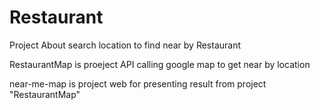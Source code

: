 # Restaurant
Project About search location to find near by Restaurant 

RestaurantMap is proeject API calling google map to get near by location

near-me-map is project web for presenting result from project "RestaurantMap"

